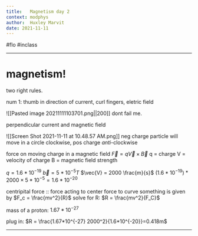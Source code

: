 ```yaml
---
title:   Magnetism day 2
context: modphys
author:  Huxley Marvit
date: 2021-11-11
---
```


#flo #inclass 

***

# magnetism!


two right rules.

num 1: thumb in direction of current, curl fingers, eletric field


![[Pasted image 20211111103701.png||200]]
dont fail me.

perpendicular current and magnetic field


![[Screen Shot 2021-11-11 at 10.48.57 AM.png]]
neg charge particle will move in a circle clockwise, pos charge *anti*-clockwise

force on moving charge in a magnetic field
$\vec{F}=q\vec{V} \times \vec{B}$
q = charge
V = velocity of charge
B = magnetic field strength


$q=1.6*10^{-19}$
$\vec{b} = 5*10^{-5}T$
$\vec{V} = 2000 \frac{m}{s}$
$(1.6*10^{-19})*2000 \times 5*10^{-5} = 1.6*10^{-20}$






centripital force :: force acting to center
force to curve something is given by $F_c = \frac{mv^2}{R}$
solve for R: $R = \frac{mv^2}{F_C}$

mass of a proton: $1.67 * 10^{-27}$

plug in: $R = \frac{1.67*10^{-27} 2000^2}{1.6*10^{-20}}=0.418m$

***














